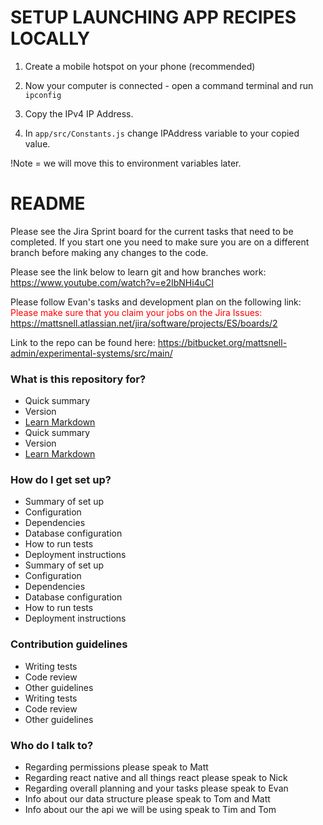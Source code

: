 # SETUP LAUNCHING APP RECIPES LOCALLY

1. Create a mobile hotspot on your phone (recommended)

2. Now your computer is connected - open a command terminal and run `ipconfig`

3. Copy the IPv4 IP Address.

4. In `app/src/Constants.js` change IPAddress variable to your copied value.

!Note = we will move this to environment variables later.


# README

Please see the Jira Sprint board for the current tasks that need to be completed. If you start one you need to make sure you are on a different branch before making any changes
to the code.

Please see the link below to learn git and how branches work:
https://www.youtube.com/watch?v=e2IbNHi4uCI

Please follow Evan's tasks and development plan on the following link:
<span style="color:red">
Please make sure that you claim your jobs on the Jira Issues:
https://mattsnell.atlassian.net/jira/software/projects/ES/boards/2
</span>

Link to the repo can be found here:
https://bitbucket.org/mattsnell-admin/experimental-systems/src/main/

### What is this repository for?

- Quick summary
- Version
- [Learn Markdown](https://bitbucket.org/tutorials/markdowndemo)
- Quick summary
- Version
- [Learn Markdown](https://bitbucket.org/tutorials/markdowndemo)

### How do I get set up?

- Summary of set up
- Configuration
- Dependencies
- Database configuration
- How to run tests
- Deployment instructions
- Summary of set up
- Configuration
- Dependencies
- Database configuration
- How to run tests
- Deployment instructions

### Contribution guidelines

- Writing tests
- Code review
- Other guidelines
- Writing tests
- Code review
- Other guidelines

### Who do I talk to?

- Regarding permissions please speak to Matt
- Regarding react native and all things react please speak to Nick
- Regarding overall planning and your tasks please speak to Evan
- Info about our data structure please speak to Tom and Matt
- Info about our the api we will be using speak to Tim and Tom
